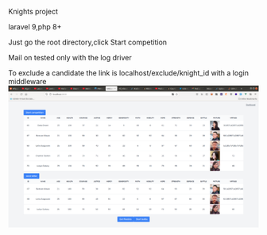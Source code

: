 Knights project

laravel 9,php 8+

Just go the root directory,click Start competition

Mail on tested only with the log driver

To exclude a candidate the link is localhost/exclude/knight_id with a login middleware
<img src="Screenshot from 2022-03-28 08-34-22.png" />